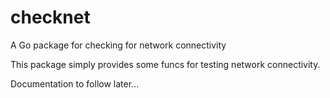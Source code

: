 # checknet
A Go package for checking for network connectivity

This package simply provides some funcs for testing network connectivity.

Documentation to follow later...
